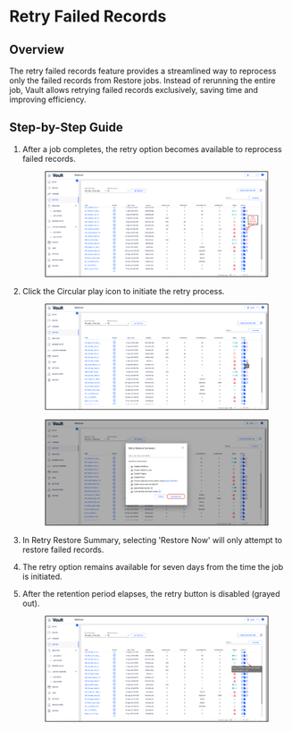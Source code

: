 # Retry Failed Records

## Overview

The retry failed records feature provides a streamlined way to reprocess only the failed records from Restore jobs. Instead of rerunning the entire job, Vault allows retrying failed records exclusively, saving time and improving efficiency.

## Step-by-Step Guide

1.  After a job completes, the retry option becomes available to reprocess failed records.

    <figure><img src="../../../../.gitbook/assets/image (6).png" alt=""><figcaption></figcaption></figure>
2.  Click the Circular play icon to initiate the retry process.

    <figure><img src="../../../../.gitbook/assets/image (1) (1).png" alt=""><figcaption></figcaption></figure>

    <figure><img src="../../../../.gitbook/assets/image (2) (1).png" alt=""><figcaption></figcaption></figure>
3. In Retry Restore Summary, selecting 'Restore Now' will only attempt to restore failed records.
4. The retry option remains available for seven days from the time the job is initiated.
5.  After the retention period elapses, the retry button is disabled (grayed out).

    <figure><img src="../../../../.gitbook/assets/image (3) (1).png" alt=""><figcaption></figcaption></figure>
